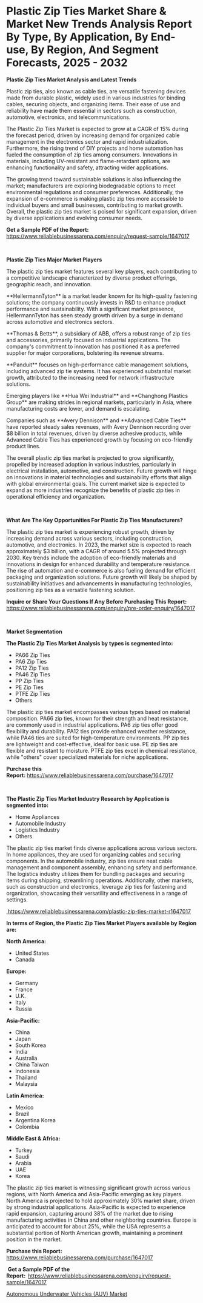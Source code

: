 <p><h1>Plastic Zip Ties Market Share & Market New Trends Analysis Report By Type, By Application, By End-use, By Region, And Segment Forecasts, 2025 - 2032</h1></p><p><strong>Plastic Zip Ties Market Analysis and Latest Trends</strong></p>
<p><p>Plastic zip ties, also known as cable ties, are versatile fastening devices made from durable plastic, widely used in various industries for binding cables, securing objects, and organizing items. Their ease of use and reliability have made them essential in sectors such as construction, automotive, electronics, and telecommunications.</p><p>The Plastic Zip Ties Market is expected to grow at a CAGR of 15% during the forecast period, driven by increasing demand for organized cable management in the electronics sector and rapid industrialization. Furthermore, the rising trend of DIY projects and home automation has fueled the consumption of zip ties among consumers. Innovations in materials, including UV-resistant and flame-retardant options, are enhancing functionality and safety, attracting wider applications.</p><p>The growing trend toward sustainable solutions is also influencing the market; manufacturers are exploring biodegradable options to meet environmental regulations and consumer preferences. Additionally, the expansion of e-commerce is making plastic zip ties more accessible to individual buyers and small businesses, contributing to market growth. Overall, the plastic zip ties market is poised for significant expansion, driven by diverse applications and evolving consumer needs.</p></p>
<p><strong>Get a Sample PDF of the Report:&nbsp;</strong> <a href="https://www.reliablebusinessarena.com/enquiry/request-sample/1647017?utm_campaign=2800&utm_medium=2&utm_source=Github&utm_content=ia&utm_term=28022025&utm_id=plastic-zip-ties">https://www.reliablebusinessarena.com/enquiry/request-sample/1647017</a></p>
<p>&nbsp;</p>
<p><strong>Plastic Zip Ties Major Market Players</strong></p>
<p><p>The plastic zip ties market features several key players, each contributing to a competitive landscape characterized by diverse product offerings, geographic reach, and innovation. </p><p>**HellermannTyton** is a market leader known for its high-quality fastening solutions; the company continuously invests in R&D to enhance product performance and sustainability. With a significant market presence, HellermannTyton has seen steady growth driven by a surge in demand across automotive and electronics sectors.</p><p>**Thomas & Betts**, a subsidiary of ABB, offers a robust range of zip ties and accessories, primarily focused on industrial applications. The company's commitment to innovation has positioned it as a preferred supplier for major corporations, bolstering its revenue streams.</p><p>**Panduit** focuses on high-performance cable management solutions, including advanced zip tie systems. It has experienced substantial market growth, attributed to the increasing need for network infrastructure solutions.</p><p>Emerging players like **Hua Wei Industrial** and **Changhong Plastics Group** are making strides in regional markets, particularly in Asia, where manufacturing costs are lower, and demand is escalating.</p><p>Companies such as **Avery Dennison** and **Advanced Cable Ties** have reported steady sales revenues, with Avery Dennison recording over $8 billion in total revenues, driven by diverse adhesive products, while Advanced Cable Ties has experienced growth by focusing on eco-friendly product lines.</p><p>The overall plastic zip ties market is projected to grow significantly, propelled by increased adoption in various industries, particularly in electrical installation, automotive, and construction. Future growth will hinge on innovations in material technologies and sustainability efforts that align with global environmental goals. The current market size is expected to expand as more industries recognize the benefits of plastic zip ties in operational efficiency and organization.</p></p>
<p>&nbsp;</p>
<p><strong>What Are The Key Opportunities For Plastic Zip Ties Manufacturers?</strong></p>
<p><p>The plastic zip ties market is experiencing robust growth, driven by increasing demand across various sectors, including construction, automotive, and electronics. In 2023, the market size is expected to reach approximately $3 billion, with a CAGR of around 5.5% projected through 2030. Key trends include the adoption of eco-friendly materials and innovations in design for enhanced durability and temperature resistance. The rise of automation and e-commerce is also fueling demand for efficient packaging and organization solutions. Future growth will likely be shaped by sustainability initiatives and advancements in manufacturing technologies, positioning zip ties as a versatile fastening solution.</p></p>
<p><strong>Inquire or Share Your Questions If Any Before Purchasing This Report:</strong> <a href="https://www.reliablebusinessarena.com/enquiry/pre-order-enquiry/1647017?utm_campaign=2800&utm_medium=2&utm_source=Github&utm_content=ia&utm_term=28022025&utm_id=plastic-zip-ties">https://www.reliablebusinessarena.com/enquiry/pre-order-enquiry/1647017</a></p>
<p>&nbsp;</p>
<p><strong>Market Segmentation</strong></p>
<p><strong>The Plastic Zip Ties Market Analysis by types is segmented into:</strong></p>
<p><ul><li>PA66 Zip Ties</li><li>PA6 Zip Ties</li><li>PA12 Zip Ties</li><li>PA46 Zip Ties</li><li>PP Zip Ties</li><li>PE Zip Ties</li><li>PTFE Zip Ties</li><li>Others</li></ul></p>
<p><p>The plastic zip ties market encompasses various types based on material composition. PA66 zip ties, known for their strength and heat resistance, are commonly used in industrial applications. PA6 zip ties offer good flexibility and durability. PA12 ties provide enhanced weather resistance, while PA46 ties are suited for high-temperature environments. PP zip ties are lightweight and cost-effective, ideal for basic use. PE zip ties are flexible and resistant to moisture. PTFE zip ties excel in chemical resistance, while "others" cover specialized materials for niche applications.</p></p>
<p><strong>Purchase this Report:&nbsp;</strong><a href="https://www.reliablebusinessarena.com/purchase/1647017?utm_campaign=2800&utm_medium=2&utm_source=Github&utm_content=ia&utm_term=28022025&utm_id=plastic-zip-ties">https://www.reliablebusinessarena.com/purchase/1647017</a></p>
<p>&nbsp;</p>
<p><strong>The Plastic Zip Ties Market Industry Research by Application is segmented into:</strong></p>
<p><ul><li>Home Appliances</li><li>Automobile Industry</li><li>Logistics Industry</li><li>Others</li></ul></p>
<p><p>The plastic zip ties market finds diverse applications across various sectors. In home appliances, they are used for organizing cables and securing components. In the automobile industry, zip ties ensure neat cable management and component assembly, enhancing safety and performance. The logistics industry utilizes them for bundling packages and securing items during shipping, streamlining operations. Additionally, other markets, such as construction and electronics, leverage zip ties for fastening and organization, showcasing their versatility and effectiveness in a range of settings.</p></p>
<p><a href="https://www.reliablebusinessarena.com/plastic-zip-ties-market-r1647017?utm_campaign=2800&utm_medium=2&utm_source=Github&utm_content=ia&utm_term=28022025&utm_id=plastic-zip-ties">&nbsp;https://www.reliablebusinessarena.com/plastic-zip-ties-market-r1647017</a></p>
<p><strong>In terms of Region, the Plastic Zip Ties Market Players available by Region are:</strong></p>
<p>
    <p> <strong> North America: </strong>
        <ul>
            <li>United States</li>
            <li>Canada</li>
        </ul>
        </p> 
    <p> <strong> Europe: </strong>
        <ul>
            <li>Germany</li>
            <li>France</li>
            <li>U.K.</li>
            <li>Italy</li>
            <li>Russia</li>
        </ul>
        </p> 
    <p> <strong> Asia-Pacific: </strong>
        <ul>
            <li>China</li>
            <li>Japan</li>
            <li>South Korea</li>
            <li>India</li>
            <li>Australia</li>
            <li>China Taiwan</li>
            <li>Indonesia</li>
            <li>Thailand</li>
            <li>Malaysia</li>
        </ul>
        </p> 
    <p> <strong> Latin America: </strong>
        <ul>
            <li>Mexico</li>
            <li>Brazil</li>
            <li>Argentina Korea</li>
            <li>Colombia</li>
        </ul>
        </p> 
    <p> <strong> Middle East & Africa: </strong>
        <ul>
            <li>Turkey</li>
            <li>Saudi</li>
            <li>Arabia</li>
            <li>UAE</li>
            <li>Korea</li>
        </ul>
    </p>
    </p>
<p><p>The plastic zip ties market is witnessing significant growth across various regions, with North America and Asia-Pacific emerging as key players. North America is projected to hold approximately 30% market share, driven by strong industrial applications. Asia-Pacific is expected to experience rapid expansion, capturing around 38% of the market due to rising manufacturing activities in China and other neighboring countries. Europe is anticipated to account for about 25%, while the USA represents a substantial portion of North American growth, maintaining a prominent position in the market.</p></p>
<p><strong>Purchase this Report: </strong><a href="https://www.reliablebusinessarena.com/purchase/1647017?utm_campaign=2800&utm_medium=2&utm_source=Github&utm_content=ia&utm_term=28022025&utm_id=plastic-zip-ties">https://www.reliablebusinessarena.com/purchase/1647017</a></p>
<p>&nbsp;<strong>Get a Sample PDF of the Report:&nbsp;&nbsp;</strong><a href="https://www.reliablebusinessarena.com/enquiry/request-sample/1647017?utm_campaign=2800&utm_medium=2&utm_source=Github&utm_content=ia&utm_term=28022025&utm_id=plastic-zip-ties">https://www.reliablebusinessarena.com/enquiry/request-sample/1647017</a></p>
<p><strong></strong></p>
<p><p><a href="https://github.com/bulkagumanvv/Market-Research-Report-List-1/blob/main/autonomous-underwater-vehicles-auv-market.md?utm_campaign=2800&utm_medium=2&utm_source=Github&utm_content=ia&utm_term=28022025&utm_id=plastic-zip-ties">Autonomous Underwater Vehicles (AUV) Market</a></p></p>